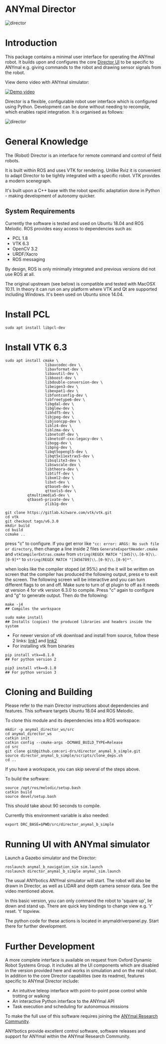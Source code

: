 # ANYmal Director

![director](director_pic.png)

# Introduction

This package contains a minimal user interface for operating the ANYmal robot. It builds upon and configures the core [Director UI](https://github.com/ori-drs/director) to be specific to ANYmal e.g. giving commands to the robot and drawing sensor signals from the robot.

View demo video with ANYmal simulator:

[![Demo video](https://img.youtube.com/vi/ZX53VhNcAuA/0.jpg)](https://www.youtube.com/watch?v=ZX53VhNcAuA)

Director is a flexible, configurable robot user interface which is configured using Python. Development can be done without needing to recompile, which enables rapid integration. It is organised as follows:

![director](director_overview.png)

# General Knowledge

The (Robot) Director is an interface for remote command and control of field robots.

It is built within ROS and uses VTK for rendering. Unlike Rviz it is convenient to adapt Director to be tightly integrated with a specific robot. VTK provides a modern scenegraph.

It's built upon a C++ base with the robot specific adaptation done in Python - making development of autonomy quicker.

System Requirements
-------------------

Currently the software is tested and used on Ubuntu 18.04 and ROS Melodic. ROS provides easy access to dependencies such as:

* PCL 1.8
* VTK 6.3
* OpenCV 3.2
* URDF/Xacro
* ROS messaging

By design, ROS is only minimally integrated and previous versions did not use ROS at all.

The original upstream (see below) is compatible and tested with MacOSX 10.11. In theory it can run on any platform where VTK and Qt are supported including Windows. It's been used on Ubuntu since 14.04.

# Install PCL
```
sudo apt install libpcl-dev
```
# Install VTK 6.3
```
sudo apt install cmake \
                  libavcodec-dev \
                  libavformat-dev \
                  libavutil-dev \
                  libboost-dev \
                  libdouble-conversion-dev \
                  libeigen3-dev \
                  libexpat1-dev \
                  libfontconfig-dev \
                  libfreetype6-dev \
                  libgdal-dev \
                  libglew-dev \
                  libhdf5-dev \
                  libjpeg-dev \
                  libjsoncpp-dev \
                  liblz4-dev \
                  liblzma-dev \
                  libnetcdf-dev \
                  libnetcdf-cxx-legacy-dev \
                  libogg-dev \
                  libpng-dev \
                  libqt5opengl5-dev \
                  libqt5x11extras5-dev \
                  libsqlite3-dev \
                  libswscale-dev \
                  libtheora-dev \
                  libtiff-dev \
                  libxml2-dev \
                  libxt-dev \
                  qtbase5-dev \
                  qttools5-dev \
		  qtmultimedia5-dev \
		  qtbase5-private-dev \
                  zlib1g-dev
		  
git clone https://gitlab.kitware.com/vtk/vtk.git
cd vtk
git checkout tags/v6.3.0
mkdir build
cd build
ccmake ..
```
press "c" to configure. If you get error like `"cc: error: ARGS: No such file or directory`, then change a line inside 2 files `GenerateExportHeader.cmake` and `vtkCompilerExtras.cmake`  from `string(REGEX MATCH "[345]\\.[0-9]\\.[0-9]*"` to `string(REGEX MATCH "[3456789]\\.[0-9]\\.[0-9]*"`.

when looks like the compiler stoped (at 95%) and the it will be written on screen that the compiler has produced the following output, press e to exit the screen. The following screen will be interactive and you can turn different flags to on and off. Make sure to turn of qt plugin to off as it needs qt version 4 for vtk version 6.3.0 to compile. Press "c" again to configure and "g" to generate output. Then do the following:
```
make -j4 
## Compiles the workspace

sudo make install  
## Installs (copies) the produced libraries and headers inside the system
```

* For newer version of vtk download and install from source, follow these 2 links: [link1](https://gist.github.com/ArghyaChatterjee/21c74b40eb1e795e949300ca8272866a) and [link2](https://www.cs.purdue.edu/homes/cs530/projects/project0.html)
* For installing vtk from binaries
```
pip install vtk==8.1.0
## For python version 2

pip3 install vtk==9.1.0
## For python version 3
```
# Cloning and Building

Please refer to the main Director instructions about dependencies and features. This software targets Ubuntu 18.04 and ROS Melodic.

To clone this module and its dependencies into a ROS workspace:

	mkdir -p anymal_director_ws/src
	cd anymal_director_ws
	catkin init
	catkin config --cmake-args -DCMAKE_BUILD_TYPE=Release
	cd src
	git clone git@github.com:ori-drs/director_anymal_b_simple.git
	source director_anymal_b_simple/scripts/clone_deps.sh
	cd ..

If you have a workspace, you can skip several of the steps above.

To build the software:

    source /opt/ros/melodic/setup.bash
	catkin build
	source devel/setup.bash

This should take about 90 seconds to compile.

Currently this environment variable is also needed:

	export DRC_BASE=$PWD/src/director_anymal_b_simple

# Running UI with ANYmal simulator

Launch a Gazebo simulator and the Director:

    roslaunch anymal_b_navigation_sim sim.launch
    roslaunch director_anymal_b_simple anymal_sim.launch

The usual ANYbotics ANYmal simulator will start. The robot will also be drawn in Director, as well as LIDAR and depth camera sensor data. See the video mentioned above.

In this basic version, you can only command the robot to 'square up', lie down and stand up.
There are quick key bindings to change view e.g. 'r' reset. 't' topview.

The python code for these actions is located in anymaldriverpanel.py. Start there for further development.

# Further Development

A more complete interface is available on request from Oxford Dynamic Robot Systems Group. It includes all the UI components which are disabled
in the version provided here and works in simulation and on the real robot. In addition to the core Director capabilites (see its readme), features specific to ANYmal Director include:

* An intuitive teleop interface with point-to-point pose control while trotting or walking
* An interactive Python interface to the ANYmal API
* Task execution and scheduling for autonomous missions

To make the full use of this software requires joining the [ANYmal Research Community](https://www.anymal-research.org/).

ANYbotics provide excellent control software, software releases and support for ANYmal within the ANYmal Research Community.
